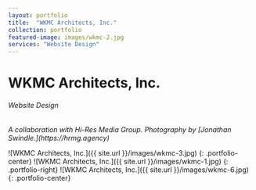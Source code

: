 ```yaml
---
layout: portfolio
title:  "WKMC Architects, Inc."
collection: portfolio
featured-image: images/wkmc-2.jpg
services: "Website Design"
---
```


<div class="portfolio-words">
<h1>WKMC Architects, Inc.</h1>
<h6>Website Design</h6>
<p><em>A collaboration with Hi-Res Media Group. Photography by [Jonathan Swindle.](https://hrmg.agency)</em></p>
</div>

![WKMC Architects, Inc.]({{ site.url }}/images/wkmc-3.jpg)
{: .portfolio-center}
![WKMC Architects, Inc.]({{ site.url }}/images/wkmc-1.jpg)
{: .portfolio-right}
![WKMC Architects, Inc.]({{ site.url }}/images/wkmc-6.jpg)
{: .portfolio-center}
